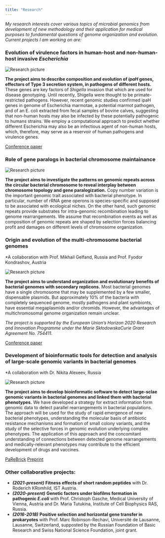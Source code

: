 ```yaml
---
title: "Research"
---
```

*My research interests cover various topics of microbial genomics from development of new methodology and their application for medical purposes to fundamental questions of genome organization and evolution. Current projects I am working on are:*

### Evolution of virulence factors in human-host and non-human-host invasive *Escherichia* 

<div class="col-left">
  <img src="/Shigella_animals.jpg" alt="Research picture" style="max-width: 90%">
</div>

**The project aims to describe composition and evolution of *ipaH* genes, effectors of Type 3 secretion system, in pathogens of different hosts.**
These genes are key factors of *Shigella* invasion that which are used for disease genotyping. Until recently, Shigella were thought to be primate-restricted pathogens. However, recent genomic studies confirmed ipaH genes in genome of Escherichia marmotae, a potential marmot pathogen, and of an E. coli extracted from fecal samples of bovine calves, suggesting that non-human hosts may also be infected by these potentially pathogenic to humans strains. We employ a computational approach to predict whether different Escherichia may also be an infectious agent of non-human hosts, which, therefore, may serve as a reservoir of human pathogens and virulence genes.

[Conference paper](http://mccmb.belozersky.msu.ru/2021/thesis/abstracts/108_MCCMB_2021.pdf)

### Role of gene paralogs in bacterial chromosome maintainance

<div class="col-left">
  <img src="/repeats.png" alt="Research picture" style="max-width: 90%">
</div>

**The project aims to investigate the patterns on genomic repeats across the circular bacterial chromosome to reveal interplay between chromosome topology and gene paralogization.**
Copy number variation is the important genomic trait associated with bacterial phenotype. In particular, number of rRNA gene operons is species-specific and supposed to be associated with ecological niches. On the other hand, such genomic repeats provide substrates for intra-genomic recombination leading to genome rearrangements. We assume that recombination events as well as composition of genomic repeats are shaped by selection forces balancing profit and damages on different levels of chromosome organization.

### Origin and evolution of the multi-chromosome bacterial genomes

*A collaboration with Prof. Mikhail Gelfand, Russia and Prof. Fyodor Kondrashov, Austria

<div class="col-left">
  <img src="/burkholderia.png" alt="Research picture" style="max-width: 90%">
</div>

**The project aims to understand organization and evolutionary benefits of bacterial genomes with secondary replicons.**
Most bacterial genomes have a single chromosome that may be supplemented by a few smaller,
dispensable plasmids. But approximately 10% of the bacteria with completely sequenced genome,
mostly pathogens and plant symbionts, have essential megaplasmids and/or chromids.  However, the advantages of multi­chromosomal genome organiza­tion remain unclear.

*The project is supported by the European Union’s Horizon 2020 Research and Innovation Programme
under the Marie Skłodowska­Curie Grant Agreement No. 754411.*

[Conference paper](http://mccmb.belozersky.msu.ru/2021/thesis/abstracts/93_MCCMB_2021.pdf)

### Development of bioinformatic tools for detection and analysis of large-scale genomic variants in bacterial genomes ###

*A collaboration with Dr. Nikita Alexeev, Russia

<div class="col-left">
  <img src="/pipeline-1-1.png" alt="Research picture" style="max-width: 90%">
</div>

**The project aims to develop bioinformatic software to detect large-sclae genomic variants in bacterial genomes and linked them with bacterial phenotypes.**
We have developed a strategy for extract information form genomic data to detect parallel
rearrangements in bacterial populations. The approach will be used for the study of rapid emergence of new bacterial phenotypes, understanding the molecular basis of antibiotic
resistance mechanisms and formation of small colony variants, and the
study of the selective forces in genomic evolution underlying complex
phenotypes. The application of this approach and the concomitant
understanding of connections between detected genome rearrangements
and medically-relevant phenotypes may contribute to the efficient
development of drugs and vaccines.

[PaReBrick](https://github.com/ctlab/parallel-rearrangements) [Preprint](https://www.biorxiv.org/content/10.1101/2021.05.18.444676v1)

### Other collaborative projects:
- ***(2021-present)*** **Fitness effects of short random peptides** with Dr. Roderich КRomhild, IST Austria.
- ***(2020-present)*** **Genetic factors under biofilms formation in pathogenic _E.coli_**
with Prof. Christoph Gasche, Medical University of Vienna, Austria and Dr. Maria Tutukina, Institute of Cell Biophysics RAS, Russia.
- ***(2016-2018)*** **Positive selection and horizontal gene transfer in prokaryotes** with Prof. Marc Robinson-Rechavi, Université de Lausanne, Lausanne, Switzerland, supposted by the Russian Foundation of Basic Research and Swiss National Science Foundation, joint grant.